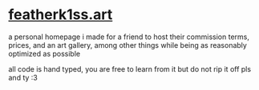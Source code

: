 # [featherk1ss.art](https://featherk1ss.art)

a personal homepage i made for a friend to host their commission terms, prices, and an art gallery, among other things while being as reasonably optimized as possible

all code is hand typed, you are free to learn from it but do not rip it off pls and ty :3